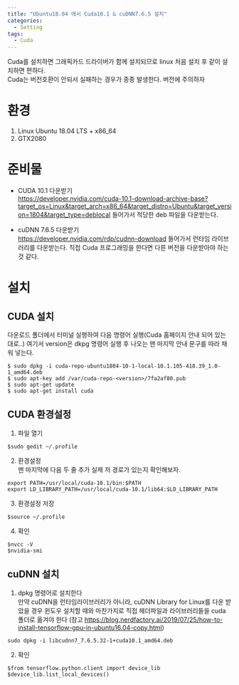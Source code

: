 ```yaml
---
title: "Ubuntu18.04 에서 Cuda10.1 & cuDNN7.6.5 설치"
categories:
  - Setting
tags:
  - Cuda
---
```


Cuda를 설치하면 그래픽카드 드라이버가 함께 설치되므로 linux 처음 설치 후 같이 설치하면 편하다.  
Cuda는 버전호환이 안되서 실패하는 경우가 종종 발생한다.
버전에 주의하자

# 환경
1. Linux Ubuntu 18.04 LTS + x86_64
2. GTX2080

# 준비물
- CUDA 10.1 다운받기  
https://developer.nvidia.com/cuda-10.1-download-archive-base?target_os=Linux&target_arch=x86_64&target_distro=Ubuntu&target_version=1804&target_type=deblocal
들어가서 적당한 deb 파일을 다운받는다.

- cuDNN 7.6.5 다운받기  
https://developer.nvidia.com/rdp/cudnn-download
들어가서 런타임 라이브러리를 다운받는다. 직접 Cuda 프로그래밍을 한다면 다른 버전을 다운받아야 하는 것 같다. 

# 설치
## CUDA 설치  
다운로드 폴더에서 터미널 실행하여 다음 명령어 실행(Cuda 홈페이지 안내 되어 있는대로..)
여기서 version은 dkpg 명령어 실행 후 나오는 맨 마지막 안내 문구를 따라 채워 넣는다. 

```
$ sudo dpkg -i cuda-repo-ubuntu1804-10-1-local-10.1.105-418.39_1.0-1_amd64.deb
$ sudo apt-key add /var/cuda-repo-<version>/7fa2af80.pub
$ sudo apt-get update
$ sudo apt-get install cuda
```

## CUDA 환경설정  

1. 파일 열기

```
$sudo gedit ~/.profile
```

2.  환경설정  
맨 마지막에 다음 두 줄 추가
실제 저 경로가 있는지 확인해보자.

```
export PATH=/usr/local/cuda-10.1/bin:$PATH
export LD_LIBRARY_PATH=/usr/local/cuda-10.1/lib64:$LD_LIBRARY_PATH
```

3. 환경설정 저장

```
$source ~/.profile
```

4. 확인

```
$nvcc -V
$nvidia-smi
```

## cuDNN 설치
1. dpkg 명령어로 설치한다  
만약 cuDNN을 런타임라이브러리가 아니라, cuDNN Library for Linux를 다운 받았을 경우 윈도우 설치할 때와 마찬가지로 직접 헤더파일과 라이브러리들을 cuda 폴더로 옮겨야 한다
(참고 https://blog.nerdfactory.ai/2019/07/25/how-to-install-tensorflow-gpu-in-ubuntu16.04-copy.html)

```
sudo dpkg -i libcudnn7_7.6.5.32-1+cuda10.1_amd64.deb
```

2. 확인

```
$from tensorflow.python.client import device_lib
$device_lib.list_local_devices()
```